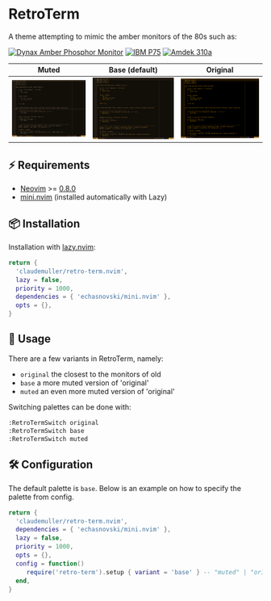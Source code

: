 # RetroTerm

A theme attempting to mimic the amber monitors of the 80s such as:

[![Dynax Amber Phosphor Monitor](https://henrylowe.net/wp-content/uploads/2024/12/tempimagebiujrh.jpg?w=250)](https://henrylowe.net/2024/12/01/a-1982-usi-pi3-amber-crt-monitor/)
[![IBM P75](https://e3bkpsfzr34.exactdn.com/wp-content/uploads/2020/09/IMG_0767_touched-scaled.jpg?lossy=1&w=250&ssl=1)](https://retropaq.com/the-most-powerful-portable-ibm-p75/)
[![Amdek 310a](https://litendeavor.wordpress.com/wp-content/uploads/2015/02/amber.jpg?w=250)](https://litendeavor.wordpress.com/2015/02/13/love-that-blinking-command-line/)


| Muted | Base (default) | Original |
| -------------------------- | -------------------------- | -------------------------- |
| ![muted](images/muted.png)         | ![base](images/base.png)         | ![original](images/original.png) |


## ⚡️ Requirements

- [Neovim](https://github.com/neovim/neovim) >= [0.8.0](https://github.com/neovim/neovim/releases/tag/v0.8.0)
- [mini.nvim](https://github.com/echasnovski/mini.nvim) (installed automatically with Lazy)

## 📦 Installation

Installation with [lazy.nvim](https://github.com/folke/lazy.nvim):

```lua
return {
  'claudemuller/retro-term.nvim',
  lazy = false,
  priority = 1000,
  dependencies = { 'echasnovski/mini.nvim' },
  opts = {},
}
```

## 🚀 Usage

There are a few variants in RetroTerm, namely:

- `original` the closest to the monitors of old
- `base` a more muted version of 'original'
- `muted` an even more muted version of  'original'

Switching palettes can be done with:

```vim
:RetroTermSwitch original
:RetroTermSwitch base
:RetroTermSwitch muted
```

## 🛠️ Configuration

The default palette is `base`. Below is an example on how to specify the palette from config.

```lua
return {
  'claudemuller/retro-term.nvim',
  dependencies = { 'echasnovski/mini.nvim' },
  lazy = false,
  priority = 1000,
  opts = {},
  config = function()
     require('retro-term').setup { variant = 'base' } -- "muted" | "original" | "base"
  end,
}
```

